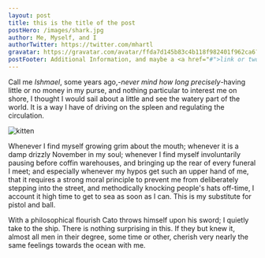 ```yaml
---
layout: post 
title: this is the title of the post
postHero: /images/shark.jpg
author: Me, Myself, and I
authorTwitter: https://twitter.com/mhartl
gravatar: https://gravatar.com/avatar/ffda7d145b83c4b118f982401f962ca6?s=150
postFooter: Additional Information, and maybe a <a href="#">link or two</a>
---
```


Call me *Ishmael*, some years ago,-*never mind how long precisely*-having little or no money in my purse, and nothing particular to interest me on shore, I thought I would sail about a little and see the watery part of the world. It is a way I have of driving on the spleen and regulating the circulation. 

<img class="pull left" src="https://placekitten.com/g/400/200" alt="kitten">

Whenever I find myself growing grim about the mouth; whenever it is a damp drizzly November in my soul; whenever I find myself involuntarily pausing before coffin warehouses, and bringing up the rear of every funeral I meet; and especially whenever my hypos get such an upper hand of me, that it requires a strong moral principle to prevent me from deliberately stepping into the street, and methodically knocking people's hats off-time, I account it high time to get to sea as soon as I can. This is my substitute for pistol and ball. 

With a philosophical flourish Cato throws himself upon his sword; I quietly take to the ship. There is nothing surprising in this. If they but knew it, almost all men in their degree, some time or other, cherish very nearly the same feelings towards the ocean with me. 